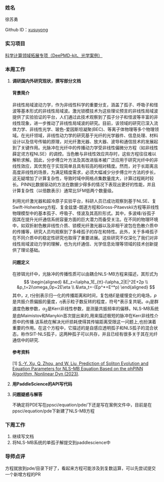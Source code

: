 ### 姓名

徐苏勇

Github ID：[xusuyong](https://github.com/xusuyong)

### 实习项目

[科学计算领域拓展专项（DeePMD-kit、光学案例）](https://github.com/PaddlePaddle/community/blob/master/hackathon/hackathon_6th/%E3%80%90Hackathon%206th%E3%80%91%E9%A3%9E%E6%A1%A8%E6%8A%A4%E8%88%AA%E8%AE%A1%E5%88%92%E9%9B%86%E8%AE%AD%E8%90%A5%E9%A1%B9%E7%9B%AE%E5%90%88%E9%9B%86.md#%E9%A1%B9%E7%9B%AE%E5%8D%81%E4%BA%8C%E7%A7%91%E5%AD%A6%E8%AE%A1%E7%AE%97%E9%A2%86%E5%9F%9F%E6%8B%93%E5%B1%95%E4%B8%93%E9%A1%B9deepmd-kit%E5%85%89%E5%AD%A6%E6%A1%88%E4%BE%8B)

### 本周工作

1. **调研国内外研究现状，撰写部分文档**

   #### 背景简介

   非线性局域波动力学，作为非线性科学的重要分支，涵盖了孤子、呼吸子和怪波等基本形式的非线性局域波。激光锁模技术为这些理论预言的非线性局域波提供了实验验证的平台，人们通过此技术观察到了孤子分子和怪波等丰富的非线性现象，进一步推动了非线性局域波的研究。目前，该领域的研究已深入流体力学、非线性光学、玻色-爱因斯坦凝聚(BEC)、等离子体物理等多个物理领域。在光纤领域，非线性动力学的研究基于光纤的光学器件、信息处理、材料设计以及信号传输的原理，对光纤激光器、放大器、波导和通信技术的发展起到了关键作用。光脉冲在光纤中的传播动力学受非线性偏微分方程（如非线性薛定谔方程NLSE）的调控。当色散与非线性效应共存时，这些方程往往难以解析求解。因此，分步傅立叶方法及其改进版本被广泛应用于研究光纤中的非线性效应，其优势在于实现简单且具有较高的相对精度。然而，对于长距离且高度非线性的场景，为满足精度需求，必须大幅减少分步傅立叶方法的步长，这无疑增加了计算复杂性，导致时域中网格点集数量庞大，计算过程耗时较长。PINN比数据驱动的方法在数据少得多的情况下表现出更好的性能，并且计算复杂性（以倍数表示）通常比SFM低两个数量级。

   利用光纤激光器和超冷原子实验平台，科研人员已成功观察到基于NLSE、复Swift-Hohenberg方程、复金兹堡-朗道方程和Gross-Pitaevskii方程等非线性物理模型中的基本孤子、呼吸子、怪波及其高阶形式。其中，多波峰/谷孤子因其在提升光纤通信系统容量方面的巨大潜力而备受关注。在不同的物理环境中，如双折射色散非线性介质、锁模光纤激光器以及非相干波包在色散介质中的传播等，研究人员均观察到了多峰孤子的存在和特性。此外，关于多峰孤子在不同介质中的稳定性研究也取得了重要进展。这些研究不仅深化了我们对非线性局域波动力学的理解，也为光纤通信、光学信息处理等领域的技术创新提供了理论基础。

   #### 问题定义

   在掺铒光纤中，光脉冲的传播性质可以由耦合NLS-MB方程来描述，其形式为
   $$
   \begin{aligned}
   &E_z=i\alpha_1E_{tt}-i\alpha_2|E|^2E+2p \\
   &p_t=2i\omega_0p+2E\eta  \\
   &\eta_t=-(Ep^*+E^*p)
   \end{aligned}
   $$
   其中，*z*, *t*分别表示归一化的传播距离和时间，复包络*E*是缓慢变化的电场，*p*是共振介质偏振的量度，$\eta$表示粒子数反转的程度，符号*表示复共轭。$\alpha_1$是群速度色散参数，$\alpha_2$​是Kerr非线性参数，是测量共振频率的偏移。NLS-MB系统是由Maimistov和Manykin首次提出来的,用来描述极短的脉冲在Kerr非线性介质中的传播.该系统在解决光纤损耗使得其传输距离受限这一问题上,也扮演着重要的作用。在这个方程中，它描述的是自感应透明孤子和NLS孤子的混合状态，称作SIT-NLS孤子，这两种孤子可以共存，并且已经有很多关于其在光纤通信中的研究.

   #### 参考资料

   [1] [S.-Y. Xu, Q. Zhou, and W. Liu, Prediction of Soliton Evolution and Equation Parameters for NLS–MB Equation Based on the phPINN Algorithm, Nonlinear Dyn (2023)](https://doi.org/10.1007/s11071-023-08824-w).

2. **用PaddleScience的API写代码**

   

3. **问题疑惑与解答**

   不确定将PDE写在ppsci/equation/pde/下还是写在案例文件中，目前是在ppsci/equation/pde下新建了NLS-MB方程

### 下周工作

1. 继续写文档
1. 将NLS-MB系统的单孤子解提交到paddlescience中

### 导师点评
方程就放到pde/目录下好了，看起来方程可能涉及到复数运算，可以先尝试提交一个新增方程的PR
